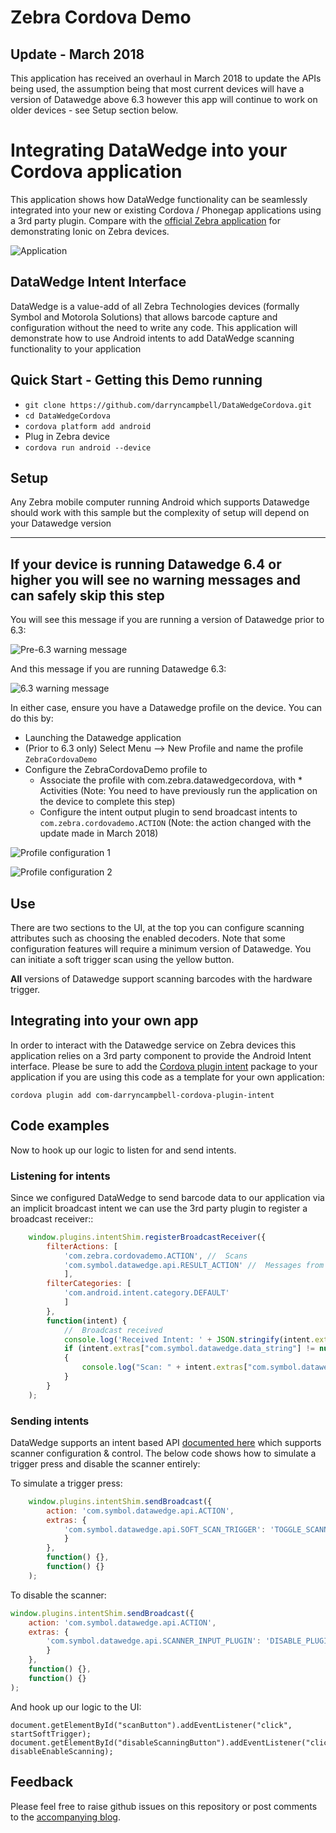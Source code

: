 # Zebra Cordova Demo

## Update - March 2018
This application has received an overhaul in March 2018 to update the APIs being used, the assumption being that most current devices will have a version of Datawedge above 6.3 however this app will continue to work on older devices - see Setup section below.

# Integrating DataWedge into your Cordova application
This application shows how DataWedge functionality can be seamlessly integrated into your new or existing Cordova / Phonegap applications using a 3rd party plugin.  Compare with the [official Zebra application](https://github.com/Zebra/ZebraIonicDemo) for demonstrating Ionic on Zebra devices.

![Application](https://raw.githubusercontent.com/darryncampbell/DataWedgeCordova/master/screens/application01.png)

## DataWedge Intent Interface
DataWedge is a value-add of all Zebra Technologies devices (formally Symbol and Motorola Solutions) that allows barcode capture and configuration without the need to write any code.  This application will demonstrate how to use Android intents to add DataWedge scanning functionality to your application

## Quick Start - Getting this Demo running
* `git clone https://github.com/darryncampbell/DataWedgeCordova.git`
* `cd DataWedgeCordova`
* `cordova platform add android`
* Plug in Zebra device
* `cordova run android --device`

## Setup
Any Zebra mobile computer running Android which supports Datawedge should work with this sample but the complexity of setup will depend on your Datawedge version 

---
If your device is running Datawedge 6.4 or higher you will see no warning messages and can safely skip this step
---
You will see this message if you are running a version of Datawedge prior to 6.3:

![Pre-6.3 warning message](https://raw.githubusercontent.com/darryncampbell/DataWedgeCordova/master/screens/pre-6.3_message.png)

And this message if you are running Datawedge 6.3:

![6.3 warning message](https://raw.githubusercontent.com/darryncampbell/DataWedgeCordova/master/screens/6.3_message.png)

In either case, ensure you have a Datawedge profile on the device.  You can do this by:
- Launching the Datawedge application
- (Prior to 6.3 only) Select Menu --> New Profile and name the profile `ZebraCordovaDemo`
- Configure the ZebraCordovaDemo profile to 
  - Associate the profile with com.zebra.datawedgecordova, with * Activities (Note: You need to have previously run the application on the device to complete this step)
  - Configure the intent output plugin to send broadcast intents to `com.zebra.cordovademo.ACTION` (Note: the action changed with the update made in March 2018)
  
![Profile configuration 1](https://raw.githubusercontent.com/darryncampbell/DataWedgeCordova/master/screens/associate_app.png)

![Profile configuration 2](https://raw.githubusercontent.com/darryncampbell/DataWedgeCordova/master/screens/intent_output_settings.png)

## Use
There are two sections to the UI, at the top you can configure scanning attributes such as choosing the enabled decoders.  Note that some configuration features will require a minimum version of Datawedge.  You can initiate a soft trigger scan using the yellow button.

**All** versions of Datawedge support scanning barcodes with the hardware trigger.

## Integrating into your own app
In order to interact with the Datawedge service on Zebra devices this application relies on a 3rd party component to provide the Android Intent interface.  Please be sure to add the [Cordova plugin intent](https://www.npmjs.com/package/com-darryncampbell-cordova-plugin-intent) package to your application if you are using this code as a template for your own application:

`cordova plugin add com-darryncampbell-cordova-plugin-intent`

##  Code examples
Now to hook up our logic to listen for and send intents.

### Listening for intents
Since we configured DataWedge to send barcode data to our application via an implicit broadcast intent we can use the 3rd party plugin to register a broadcast receiver::
```javascript
    window.plugins.intentShim.registerBroadcastReceiver({
        filterActions: [
            'com.zebra.cordovademo.ACTION', //  Scans
            'com.symbol.datawedge.api.RESULT_ACTION' //  Messages from service
            ],
        filterCategories: [
            'com.android.intent.category.DEFAULT'
            ]
        },
        function(intent) {
            //  Broadcast received
            console.log('Received Intent: ' + JSON.stringify(intent.extras));
            if (intent.extras["com.symbol.datawedge.data_string"] != null)
            {
                console.log("Scan: " + intent.extras["com.symbol.datawedge.data_string"]);
            }
        }
    );
```

### Sending intents
DataWedge supports an intent based API [documented here](http://techdocs.zebra.com/datawedge/6-7/guide/api/) which supports scanner configuration & control.  The below code shows how to simulate a trigger press and disable the scanner entirely:

To simulate a trigger press:
```javascript
    window.plugins.intentShim.sendBroadcast({
        action: 'com.symbol.datawedge.api.ACTION', 
        extras: {
            'com.symbol.datawedge.api.SOFT_SCAN_TRIGGER': 'TOGGLE_SCANNING'
            }
        }, 
        function() {}, 
        function() {}
    );
```

To disable the scanner:
```javascript
window.plugins.intentShim.sendBroadcast({
    action: 'com.symbol.datawedge.api.ACTION', 
    extras: {
        'com.symbol.datawedge.api.SCANNER_INPUT_PLUGIN': 'DISABLE_PLUGIN'
        }
    }, 
    function() {}, 
    function() {}
);
```
And hook up our logic to the UI:
```
document.getElementById("scanButton").addEventListener("click", startSoftTrigger);
document.getElementById("disableScanningButton").addEventListener("click", disableEnableScanning);
```

## Feedback
Please feel free to raise github issues on this repository or post comments to the [accompanying blog](https://developer.zebra.com/community/home/blog/2016/08/04/integrating-datawedge-into-your-cordova-application).
